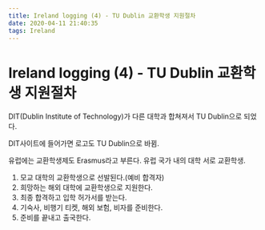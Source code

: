 ```yaml
---
title: Ireland logging (4) - TU Dublin 교환학생 지원절차
date: 2020-04-11 21:40:35
tags: Ireland
---
```

# Ireland logging (4) - TU Dublin 교환학생 지원절차

DIT(Dublin Institute of Technology)가 다른 대학과 합쳐져서 TU Dublin으로 되었다.

DIT사이트에 들어가면 로고도 TU Dublin으로 바뀜.

유럽에는 교환학생제도 Erasmus라고 부른다.
유럽 국가 내의 대학 서로 교환학생.

1. 모교 대학의 교환학생으로 선발된다.(예비 합격자)
2. 희망하는 해외 대학에 교환학생으로 지원한다.
3. 최종 합격하고 입학 허가서를 받는다.
4. 기숙사, 비행기 티켓, 해외 보험, 비자를 준비한다.
5. 준비를 끝내고 출국한다.

